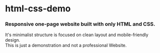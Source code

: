 # html-css-demo
### Responsive one-page website built with only HTML and CSS.
It's minimalist structure is focused on clean layout and mobile-friendly design.<br>
This is just a demonstration and not a professional Website.

